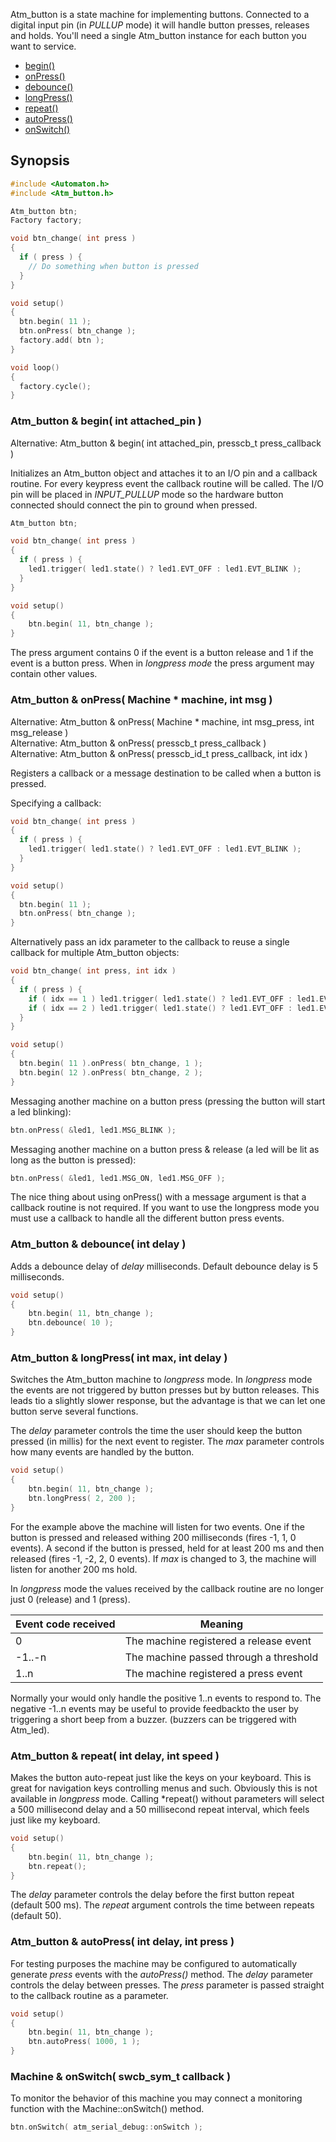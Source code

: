Atm_button is a state machine for implementing buttons. Connected to a digital input pin (in *PULLUP* mode) it will handle button presses, releases and holds. You'll need a single Atm_button instance for each button you want to service.

* [begin()](#atm_button--begin-int-attached_pin-)
* [onPress()](#atm_button--onpress-machine--machine-int-msg-)
* [debounce()](#atm_button--debounce-int-delay-)
* [longPress()](#atm_button--longpress-int-max-int-delay-)
* [repeat()](#atm_button--repeat-int-delay-int-speed-)
* [autoPress()](#atm_button--autopress-int-delay-int-press-)
* [onSwitch()](#machine--onswitch-swcb_sym_t-callback-)

## Synopsis ##

```c++
#include <Automaton.h>
#include <Atm_button.h>

Atm_button btn; 
Factory factory; 

void btn_change( int press ) 
{
  if ( press ) {
    // Do something when button is pressed
  }
}

void setup() 
{
  btn.begin( 11 );
  btn.onPress( btn_change );
  factory.add( btn );
}

void loop() 
{
  factory.cycle();
}
```

### Atm_button & begin( int attached_pin ) ###
Alternative: Atm_button & begin( int attached_pin, presscb_t press_callback ) 

Initializes an Atm_button object and attaches it to an I/O pin and a callback routine. For every keypress event the callback routine will be called. The I/O pin will be placed in *INPUT_PULLUP* mode so the hardware button connected should connect the pin to ground when pressed.

```c++
Atm_button btn;

void btn_change( int press ) 
{
  if ( press ) {
    led1.trigger( led1.state() ? led1.EVT_OFF : led1.EVT_BLINK );  
  }
}

void setup() 
{
    btn.begin( 11, btn_change );
}
```

The press argument contains 0 if the event is a button release and 1 if the event is a button press. When in *longpress mode* the press argument may contain other values.

### Atm_button & onPress( Machine * machine, int msg ) ###
Alternative: Atm_button & onPress( Machine * machine, int msg_press, int msg_release )  
Alternative: Atm_button & onPress( presscb_t press_callback )  
Alternative: Atm_button & onPress( presscb_id_t press_callback, int idx )  

Registers a callback or a message destination to be called when a button is pressed.

Specifying a callback:

```c++
void btn_change( int press ) 
{
  if ( press ) {
    led1.trigger( led1.state() ? led1.EVT_OFF : led1.EVT_BLINK );  
  }
}

void setup() 
{
  btn.begin( 11 );
  btn.onPress( btn_change );
}
```

Alternatively pass an idx parameter to the callback to reuse a single callback for multiple Atm_button objects:

```c++
void btn_change( int press, int idx ) 
{
  if ( press ) {
    if ( idx == 1 ) led1.trigger( led1.state() ? led1.EVT_OFF : led1.EVT_BLINK );  
    if ( idx == 2 ) led1.trigger( led1.state() ? led1.EVT_OFF : led1.EVT_BLINK );  
  }
}

void setup() 
{
  btn.begin( 11 ).onPress( btn_change, 1 );
  btn.begin( 12 ).onPress( btn_change, 2 );
}
```



Messaging another machine on a button press (pressing the button will start a led blinking):

```c++
btn.onPress( &led1, led1.MSG_BLINK );
```

Messaging another machine on a button press & release (a led will be lit as long as the button is pressed):

```c++
btn.onPress( &led1, led1.MSG_ON, led1.MSG_OFF );
```

The nice thing about using onPress() with a message argument is that a callback routine is not required. If you want to use the longpress mode you must use a callback to handle all the different button press events.

### Atm_button & debounce( int delay ) ###

Adds a debounce delay of *delay* milliseconds. Default debounce delay is 5 milliseconds.


```c++
void setup() 
{
    btn.begin( 11, btn_change );
    btn.debounce( 10 );
}
```

### Atm_button & longPress( int max, int delay ) ###

Switches the Atm_button machine to *longpress* mode. In *longpress* mode the events are not triggered by button presses but by button releases. This leads tio a slightly slower response, but the advantage is that we can let one button serve several functions.

The *delay* parameter controls the time the user should keep the button pressed (in millis) for the next event to register. The *max* parameter controls how many events are handled by the button. 

```c++
void setup() 
{
    btn.begin( 11, btn_change );
    btn.longPress( 2, 200 );
}
```
For the example above the machine will listen for two events. One if the button is pressed and released withing 200 milliseconds (fires -1, 1, 0 events). A second if the button is pressed, held for at least 200 ms and then released (fires -1, -2, 2, 0 events). If *max* is changed to 3, the machine will listen for another 200 ms hold.

In *longpress* mode the values received by the callback routine are no longer just 0 (release) and 1 (press).

Event code received | Meaning
------------ | -------------
0| The machine registered a release event
-1..-n | The machine passed through a threshold
1..n | The machine registered a press event

Normally your would only handle the positive 1..n events to respond to. The negative -1..n events may be useful to provide feedbackto the user by triggering a short beep from a buzzer. (buzzers can be triggered with Atm_led).

### Atm_button & repeat( int delay, int speed ) ###

Makes the button auto-repeat just like the keys on your keyboard. This is great for navigation keys controlling menus and such. Obviously this is not available in *longpress* mode. Calling *repeat() without parameters will select a 500 millisecond delay and a 50 millisecond repeat interval, which feels just like my keyboard.

```c++
void setup() 
{
    btn.begin( 11, btn_change );
    btn.repeat();
}
```

The *delay* parameter controls the delay before the first button repeat (default 500 ms). The *repeat* argument controls the time between repeats (default 50).

### Atm_button & autoPress( int delay, int press ) ###

For testing purposes the machine may be configured to automatically generate *press* events with the *autoPress()* method. The *delay* parameter controls the delay between presses. The *press* parameter is passed straight to the callback routine as a parameter.

```c++
void setup() 
{
    btn.begin( 11, btn_change );
    btn.autoPress( 1000, 1 );
}
```
### Machine & onSwitch( swcb_sym_t callback ) ###

To monitor the behavior of this machine you may connect a monitoring function with the Machine::onSwitch() method. 

```c++
btn.onSwitch( atm_serial_debug::onSwitch );
```



